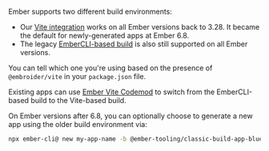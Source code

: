 Ember supports two different build environments:

 - Our [Vite integration](./vite) works on all Ember versions back to 3.28. It became the default for newly-generated apps at Ember 6.8.
 - The legacy [EmberCLI-based build](https://cli.emberjs.com/release/) is also still supported on all Ember versions.

You can tell which one you're using based on the presence of `@embroider/vite` in your `package.json` file.

Existing apps can use [Ember Vite Codemod](https://github.com/mainmatter/ember-vite-codemod) to switch from the EmberCLI-based build to the Vite-based build.

On Ember versions after 6.8, you can optionally choose to generate a new app using the older build environment via:

```sh
npx ember-cli@ new my-app-name -b @ember-tooling/classic-build-app-blueprint
```



